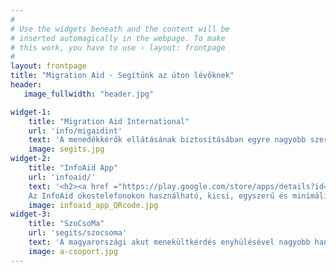 ```yaml
---
#
# Use the widgets beneath and the content will be
# inserted automagically in the webpage. To make
# this work, you have to use › layout: frontpage
#
layout: frontpage
title: "Migration Aid - Segítünk az úton lévőknek"
header:
   image_fullwidth: "header.jpg"

widget-1:
    title: "Migration Aid International"
    url: 'info/migaidint'
    text: 'A menedékkérők ellátásának biztosításában egyre nagyobb szerepet kap az adományozók és az önkéntesek határokon átívelő összefogása, illetve koordinációja. A Migration Aid koordinátorai úgy döntöttek, hogy a nemzetközi tevékenységek hatékonyabb szervezésére a tervezett magyar Migration Aid Egyesület mellett egy új segélyszervezetet hoznak létre.'
    image: segits.jpg
widget-2:
    title: "InfoAid App"
    url: 'infoaid/'
    text: '<h2><a href ="https://play.google.com/store/apps/details?id=com.migrationaid.infoaid">bit.ly/infoaid</a></h2> 
    Az InfoAid okostelefonokon használható, kicsi, egyszerű és minimális adatforgalommal járó alkalmazás, melynek célja a Magyarországra érkező menekültek gyors és hiteles információhoz juttatása saját nyelvükön. Letölthető a <b><a href="https://play.google.com/store/apps/details?id=com.migrationaid.infoaid">Google Playről</a></b>, a <b><a href="bit.ly/infoaid">bit.ly/infoaid</a></b> címről, vagy az fenti QR kód leolvasásával.'
    image: infoaid_app_QRcode.jpg
widget-3:
    title: "SzoCsoMa"
    url: 'segits/szocsoma'
    text: 'A magyarországi akut menekültkérdés enyhülésével nagyobb hangsúly tudunk fektetni a Magyarországon élő, segítségre szorulókra. Még a nyáron, a Keleti pályaudvar hőskorszakában figyeltünk fel arra, hogy kétségbeesésében jó pár család elhagyni kényszerül korábbi otthonát, és a teljes létbizonytalanságot választva, Budapestre indul.'
    image: a-csoport.jpg
---
```

